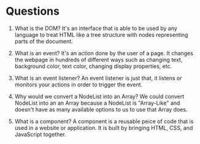 # Questions

1. What is the DOM?
It's an interface that is able to be used by any language to treat HTML like a tree structure with nodes representing parts of the document.

2. What is an event?
It's an action done by the user of a page. It changes the webpage in hundreds of different ways such as changing text, background color, text color, changing display properties, etc.

3. What is an event listener?
An event listener is just that, it listens or monitors your actions in order to trigger the event.

4. Why would we convert a NodeList into an Array?
We could convert NodeList into an an Array because a NodeList is "Array-Like" and doesn't have as many available options to us to use that Array does.

5. What is a component? 
A component is a reusable peice of code that is used in a website or application. It is built by bringing HTML, CSS, and JavaScript together.